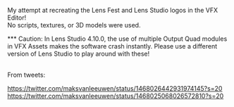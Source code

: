 My attempt at recreating the Lens Fest and Lens Studio logos in the VFX Editor!  
No scripts, textures, or 3D models were used.

*** Caution: In Lens Studio 4.10.0, the use of multiple Output Quad modules in VFX Assets makes the software crash instantly. Please use a different version of Lens Studio to play around with these!


<br/>
From tweets:

https://twitter.com/maksvanleeuwen/status/1468026442931974145?s=20
https://twitter.com/maksvanleeuwen/status/1468025068026572810?s=20
